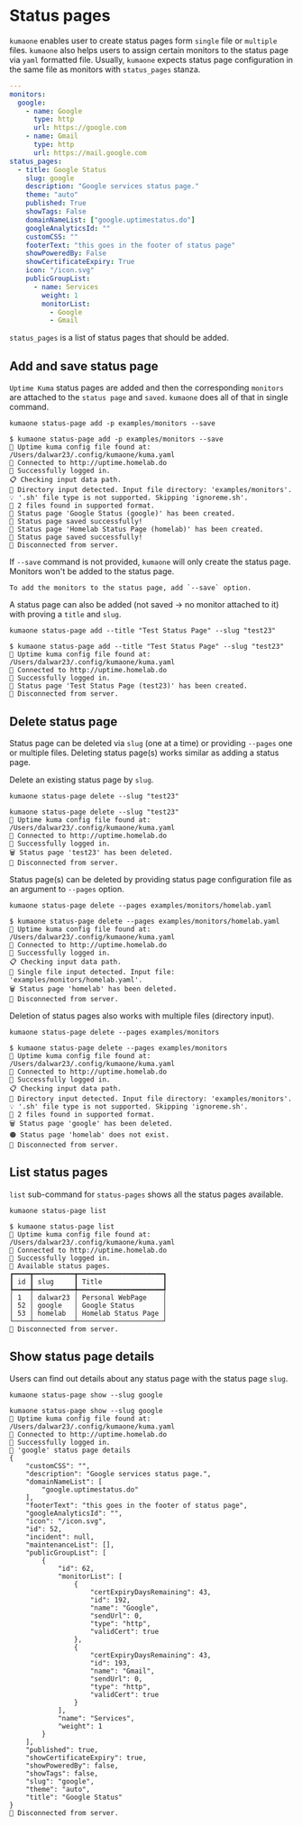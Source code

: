# Status pages

`kumaone` enables user to create status pages form `single` file or `multiple` files. `kumaone` also helps
users to assign certain monitors to the status page via `yaml` formatted file. Usually, `kumaone` expects
status page configuration in the same file as monitors with `status_pages` stanza.

```yaml
---
monitors:
  google:
    - name: Google
      type: http
      url: https://google.com
    - name: Gmail
      type: http
      url: https://mail.google.com
status_pages:
  - title: Google Status
    slug: google
    description: "Google services status page."
    theme: "auto"
    published: True
    showTags: False
    domainNameList: ["google.uptimestatus.do"]
    googleAnalyticsId: ""
    customCSS: ""
    footerText: "this goes in the footer of status page"
    showPoweredBy: False
    showCertificateExpiry: True
    icon: "/icon.svg"
    publicGroupList:
      - name: Services
        weight: 1
        monitorList:
          - Google
          - Gmail
```

`status_pages` is a list of status pages that should be added.

## Add and save status page

`Uptime Kuma` status pages are added and then the corresponding `monitors` are attached to the `status page` and
`saved`. `kumaone` does all of that in single command.

```shell
kumaone status-page add -p examples/monitors --save
```

```text
$ kumaone status-page add -p examples/monitors --save
🥳 Uptime kuma config file found at: /Users/dalwar23/.config/kumaone/kuma.yaml
🥨 Connected to http://uptime.homelab.do
🔐 Successfully logged in.
📋 Checking input data path.
📁 Directory input detected. Input file directory: 'examples/monitors'.
💡 '.sh' file type is not supported. Skipping 'ignoreme.sh'.
🔆 2 files found in supported format.
🐣 Status page 'Google Status (google)' has been created.
💾 Status page saved successfully!
🐣 Status page 'Homelab Status Page (homelab)' has been created.
💾 Status page saved successfully!
🧨 Disconnected from server.
```

If `--save` command is not provided, `kumaone` will only create the status page. Monitors won't be added to the status
page.

```{important}
To add the monitors to the status page, add `--save` option.
```

A status page can also be added (not saved -> no monitor attached to it) with proving a `title` and `slug`.

```shell
kumaone status-page add --title "Test Status Page" --slug "test23"
```

```text
$ kumaone status-page add --title "Test Status Page" --slug "test23"
🥳 Uptime kuma config file found at: /Users/dalwar23/.config/kumaone/kuma.yaml
🥨 Connected to http://uptime.homelab.do
🔐 Successfully logged in.
🐣 Status page 'Test Status Page (test23)' has been created.
🧨 Disconnected from server.
```

## Delete status page

Status page can be deleted via `slug` (one at a time) or providing `--pages` one or multiple files. Deleting status
page(s) works similar as adding a status page.

Delete an existing status page by `slug`.

```shell
kumaone status-page delete --slug "test23"
```

```text
kumaone status-page delete --slug "test23"
🥳 Uptime kuma config file found at: /Users/dalwar23/.config/kumaone/kuma.yaml
🥨 Connected to http://uptime.homelab.do
🔐 Successfully logged in.
🗑 Status page 'test23' has been deleted.
🧨 Disconnected from server.
```

Status page(s) can be deleted by providing status page configuration file as an argument to `--pages` option.

```shell
kumaone status-page delete --pages examples/monitors/homelab.yaml
```

```text
$ kumaone status-page delete --pages examples/monitors/homelab.yaml
🥳 Uptime kuma config file found at: /Users/dalwar23/.config/kumaone/kuma.yaml
🥨 Connected to http://uptime.homelab.do
🔐 Successfully logged in.
📋 Checking input data path.
🔆 Single file input detected. Input file: 'examples/monitors/homelab.yaml'.
🗑 Status page 'homelab' has been deleted.
🧨 Disconnected from server.
```

Deletion of status pages also works with multiple files (directory input).

```shell
kumaone status-page delete --pages examples/monitors
```

```text
$ kumaone status-page delete --pages examples/monitors
🥳 Uptime kuma config file found at: /Users/dalwar23/.config/kumaone/kuma.yaml
🥨 Connected to http://uptime.homelab.do
🔐 Successfully logged in.
📋 Checking input data path.
📁 Directory input detected. Input file directory: 'examples/monitors'.
💡 '.sh' file type is not supported. Skipping 'ignoreme.sh'.
🔆 2 files found in supported format.
🗑 Status page 'google' has been deleted.
🟠 Status page 'homelab' does not exist.
🧨 Disconnected from server.
```

## List status pages

`list` sub-command for `status-pages` shows all the status pages available.

```shell
kumaone status-page list
```

```text
$ kumaone status-page list
🥳 Uptime kuma config file found at: /Users/dalwar23/.config/kumaone/kuma.yaml
🥨 Connected to http://uptime.homelab.do
🔐 Successfully logged in.
🍔 Available status pages.
┏━━━━┳━━━━━━━━━━┳━━━━━━━━━━━━━━━━━━━━━┓
┃ id ┃ slug     ┃ Title               ┃
┡━━━━╇━━━━━━━━━━╇━━━━━━━━━━━━━━━━━━━━━┩
│ 1  │ dalwar23 │ Personal WebPage    │
│ 52 │ google   │ Google Status       │
│ 53 │ homelab  │ Homelab Status Page │
└────┴──────────┴─────────────────────┘
🧨 Disconnected from server.
```

## Show status page details

Users can find out details about any status page with the status page `slug`.

```shell
kumaone status-page show --slug google
```

```text
kumaone status-page show --slug google
🥳 Uptime kuma config file found at: /Users/dalwar23/.config/kumaone/kuma.yaml
🥨 Connected to http://uptime.homelab.do
🔐 Successfully logged in.
📄 'google' status page details
{
    "customCSS": "",
    "description": "Google services status page.",
    "domainNameList": [
        "google.uptimestatus.do"
    ],
    "footerText": "this goes in the footer of status page",
    "googleAnalyticsId": "",
    "icon": "/icon.svg",
    "id": 52,
    "incident": null,
    "maintenanceList": [],
    "publicGroupList": [
        {
            "id": 62,
            "monitorList": [
                {
                    "certExpiryDaysRemaining": 43,
                    "id": 192,
                    "name": "Google",
                    "sendUrl": 0,
                    "type": "http",
                    "validCert": true
                },
                {
                    "certExpiryDaysRemaining": 43,
                    "id": 193,
                    "name": "Gmail",
                    "sendUrl": 0,
                    "type": "http",
                    "validCert": true
                }
            ],
            "name": "Services",
            "weight": 1
        }
    ],
    "published": true,
    "showCertificateExpiry": true,
    "showPoweredBy": false,
    "showTags": false,
    "slug": "google",
    "theme": "auto",
    "title": "Google Status"
}
🧨 Disconnected from server.
```

